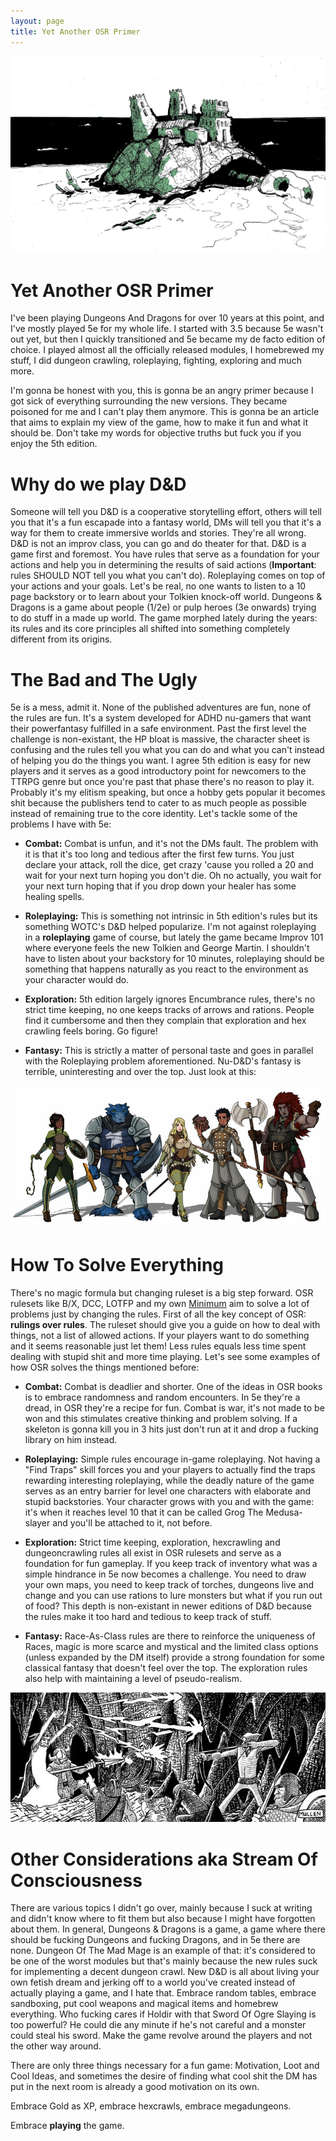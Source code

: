 ```yaml
---
layout: page
title: Yet Another OSR Primer
---
```


![Header](/images/osr_header.jfif)

# Yet Another OSR Primer
I've been playing Dungeons And Dragons for over 10 years at this point, and I've mostly played 5e for my whole life. I started with 3.5 because 5e wasn't out yet, but then I quickly transitioned and 5e became my de facto edition of choice. I played almost all the officially released modules, I homebrewed my stuff, I did dungeon crawling, roleplaying, fighting, exploring and much more. 

I'm gonna be honest with you, this is gonna be an angry primer because I got sick of everything surrounding the new versions. They became poisoned for me and I can't play them anymore. This is gonna be an article that aims to explain my view of the game, how to make it fun and what it should be. Don't take my words for objective truths but fuck you if you enjoy the 5th edition.

# Why do we play D&D
Someone will tell you D&D is a cooperative storytelling effort, others will tell you that it's a fun escapade into a fantasy world, DMs will tell you that it's a way for them to create immersive worlds and stories. They're all wrong. D&D is not an improv class, you can go and do theater for that. D&D is a game first and foremost. You have rules that serve as a foundation for your actions and help you in determining the results of said actions (**Important**: rules SHOULD NOT tell you what you can't do). Roleplaying comes on top of your actions and your goals. Let's be real, no one wants to listen to a 10 page backstory or to learn about your Tolkien knock-off world. Dungeons & Dragons is a game about people (1/2e) or pulp heroes (3e onwards) trying to do stuff in a made up world. The game morphed lately during the years: its rules and its core principles all shifted into something completely different from its origins.

# The Bad and The Ugly
5e is a mess, admit it. None of the published adventures are fun, none of the rules are fun. It's a system developed for ADHD nu-gamers that want their powerfantasy fulfilled in a safe environment. Past the first level the challenge is non-existant, the HP bloat is massive, the character sheet is confusing and the rules tell you what you can do and what you can't instead of helping you do the things you want. I agree 5th edition is easy for new players and it serves as a good introductory point for newcomers to the TTRPG genre but once you're past that phase there's no reason to play it. Probably it's my elitism speaking, but once a hobby gets popular it becomes shit because the publishers tend to cater to as much people as possible instead of remaining true to the core identity. Let's tackle some of the problems I have with 5e:

* **Combat:** Combat is unfun, and it's not the DMs fault. The problem with it is that it's too long and tedious after the first few turns. You just declare your attack, roll the dice, get crazy 'cause you rolled a 20 and wait for your next turn hoping you don't die. Oh no actually, you wait for your next turn hoping that if you drop down your healer has some healing spells.

* **Roleplaying:** This is something not intrinsic in 5th edition's rules but its something WOTC's D&D helped popularize. I'm not against roleplaying in a **roleplaying** game of course, but lately the game became Improv 101 where everyone feels the new Tolkien and George Martin. I shouldn't have to listen about your backstory for 10 minutes, roleplaying should be something that happens naturally as you react to the environment as your character would do.

* **Exploration:** 5th edition largely ignores Encumbrance rules, there's no strict time keeping, no one keeps tracks of arrows and rations. People find it cumbersome and then they complain that exploration and hex crawling feels boring. Go figure!

* **Fantasy:** This is strictly a matter of personal taste and goes in parallel with the Roleplaying problem aforementioned. Nu-D&D's fantasy is terrible, uninteresting and over the top. Just look at this: 

![Party](/images/party.jfif)

# How To Solve Everything
There's no magic formula but changing ruleset is a big step forward. OSR rulesets like B/X, DCC, LOTFP and my own [Minimum](https://www.drivethrurpg.com/product/332306/minimum) aim to solve a lot of problems just by changing the rules. First of all the key concept of OSR: **rulings over rules**. The ruleset should give you a guide on how to deal with things, not a list of allowed actions. If your players want to do something and it seems reasonable just let them! Less rules equals less time spent dealing with stupid shit and more time playing. Let's see some examples of how OSR solves the things mentioned before:

* **Combat:** Combat is deadlier and shorter. One of the ideas in OSR books is to embrace randomness and random encounters. In 5e they're a dread, in OSR they're a recipe for fun. Combat is war, it's not made to be won and this stimulates creative thinking and problem solving. If a skeleton is gonna kill you in 3 hits just don't run at it and drop a fucking library on him instead. 

* **Roleplaying:** Simple rules encourage in-game roleplaying. Not having a "Find Traps" skill forces you and your players to actually find the traps rewarding interesting roleplaying, while the deadly nature of the game serves as an entry barrier for level one characters with elaborate and stupid backstories. Your character grows with you and with the game: it's when it reaches level 10 that it can be called Grog The Medusa-slayer and you'll be attached to it, not before.

* **Exploration:** Strict time keeping, exploration, hexcrawling and dungeoncrawling rules all exist in OSR rulesets and serve as a foundation for fun gameplay. If you keep track of inventory what was a simple hindrance in 5e now becomes a challenge. You need to draw your own maps, you need to keep track of torches, dungeons live and change and you can use rations to lure monsters but what if you run out of food? This depth is non-existant in newer editions of D&D because the rules make it too hard and tedious to keep track of stuff.

* **Fantasy:** Race-As-Class rules are there to reinforce the uniqueness of Races, magic is more scarce and mystical and the limited class options (unless expanded by the DM itself) provide a strong foundation for some classical fantasy that doesn't feel over the top. The exploration rules also help with maintaining a level of pseudo-realism. 

![Party](/images/wizard.jpg)

# Other Considerations aka Stream Of Consciousness
There are various topics I didn't go over, mainly because I suck at writing and didn't know where to fit them but also because I might have forgotten about them. In general, Dungeons & Dragons is a game, a game where there should be fucking Dungeons and fucking Dragons, and in 5e there are none. Dungeon Of The Mad Mage is an example of that: it's considered to be one of the worst modules but that's mainly because the new rules suck for implementing a decent dungeon crawl. New D&D is all about living your own fetish dream and jerking off to a world you've created instead of actually playing a game, and I hate that. Embrace random tables, embrace sandboxing, put cool weapons and magical items and homebrew everything. Who fucking cares if Holdir with that Sword Of Ogre Slaying is too powerful? He could die any minute if he's not careful and a monster could steal his sword. Make the game revolve around the players and not the other way around.

There are only three things necessary for a fun game: Motivation, Loot and Cool Ideas, and sometimes the desire of finding what cool shit the DM has put in the next room is already a good motivation on its own. 

Embrace Gold as XP, embrace hexcrawls, embrace megadungeons.

Embrace **playing** the game.
